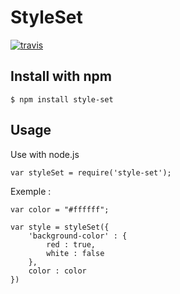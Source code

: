 # StyleSet

[![travis](https://travis-ci.org/alexandre-garrec/styleSet.svg)](https://travis-ci.org/alexandre-garrec/styleSet)

Install with npm 
-----

    $ npm install style-set



Usage
-----

Use with node.js

    var styleSet = require('style-set');

Exemple : 

    var color = "#ffffff";
    
    var style = styleSet({
        'background-color' : {
            red : true,
            white : false
        },
        color : color
    })